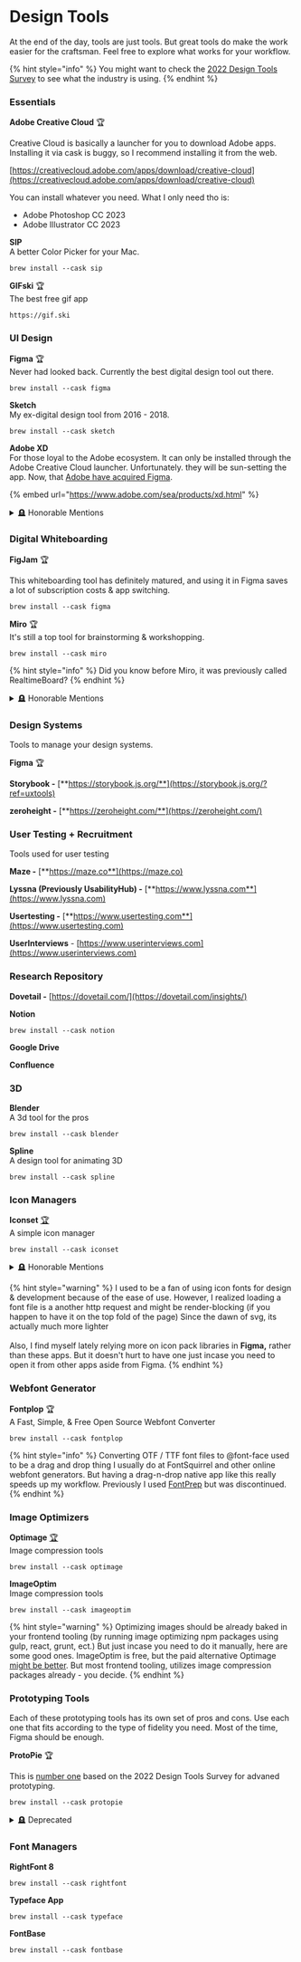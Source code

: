 # Design Tools

At the end of the day, tools are just tools. But great tools do make the work easier for the craftsman. Feel free to explore what works for your workflow.&#x20;

{% hint style="info" %}
You might want to check the [2022 Design Tools Survey](https://uxtools.co/survey/2022) to see what the industry is using.
{% endhint %}

### **Essentials**

**Adobe Creative Cloud**  🏆

Creative Cloud is basically a launcher for you to download Adobe apps. Installing it via cask is buggy, so I recommend installing it from the web.

[https://creativecloud.adobe.com/apps/download/creative-cloud](https://creativecloud.adobe.com/apps/download/creative-cloud)

You can install whatever you need. What I only need tho is:

* Adobe Photoshop CC 2023
* Adobe Illustrator CC 2023

**SIP**\
A better Color Picker for your Mac.

```
brew install --cask sip
```

**GIFski** 🏆\
The best free gif app

```
https://gif.ski
```

### **UI Design**

**Figma** 🏆\
Never had looked back. Currently the best digital design tool out there.

```
brew install --cask figma
```

**Sketch**\
My ex-digital design tool from 2016 - 2018.

```
brew install --cask sketch
```

**Adobe XD**\
For those loyal to the Adobe ecosystem. It can only be installed through the Adobe Creative Cloud launcher. Unfortunately. they will be sun-setting the app. Now, that [Adobe have acquired Figma](https://www.theverge.com/2022/9/17/23357404/adobe-figma-acquisition-20-billion-bet-control-creative-market-antitrust).

{% embed url="https://www.adobe.com/sea/products/xd.html" %}

<details>

<summary><span data-gb-custom-inline data-tag="emoji" data-code="1faa6">🪦</span> Honorable Mentions</summary>

**Abstract**\
Its version control for Sketch

```
brew install --cask abstract
```

I work mostly with Figma - and it has version control baked in already.

**Zeplin**\
Design to developer handoff

```
brew install --cask zeplin
```

My favorite developer handoff tool that integrates nicely with Slack. A bit redundant if you use the Invision + Sketch combo. And very redundant if you're using Figma.

**Craft**\
Excellent plugin for Sketch from Invision

```
brew install --cask craftmanager
```

</details>



### **Digital Whiteboarding**

**FigJam** 🏆

This whiteboarding tool has definitely matured, and using it in Figma saves a lot of subscription costs & app switching.

```
brew install --cask figma
```

**Miro** 🏆\
It's still a top tool for brainstorming & workshopping.

```
brew install --cask miro
```

{% hint style="info" %}
Did you know before Miro, it was previously called RealtimeBoard?
{% endhint %}

<details>

<summary><span data-gb-custom-inline data-tag="emoji" data-code="1faa6">🪦</span> Honorable Mentions</summary>

**Mural**\
Haven't used this in ages. But it's a whiteboarding tool similar to Miro.

</details>



### **Design Systems**

Tools to manage your design systems.

**Figma** 🏆

**Storybook -** [**https://storybook.js.org/**](https://storybook.js.org/?ref=uxtools)

**zeroheight -** [**https://zeroheight.com/**](https://zeroheight.com/)

###

### **User Testing + Recruitment**

Tools used for user testing

**Maze -** [**https://maze.co**](https://maze.co)

**Lyssna (Previously UsabilityHub) -** [**https://www.lyssna.com**](https://www.lyssna.com)

**Usertesting -** [**https://www.usertesting.com**](https://www.usertesting.com)

**UserInterviews** - [https://www.userinterviews.com](https://www.userinterviews.com)



### Research Repository

**Dovetail -** [https://dovetail.com/](https://dovetail.com/insights/)

**Notion**

```
brew install --cask notion
```

**Google Drive**

**Confluence**

### **3D**

**Blender**\
A 3d tool for the pros

```
brew install --cask blender 
```

**Spline**\
A design tool for animating 3D

```
brew install --cask spline 
```



### **Icon Managers**

**Iconset** [🏆](https://emojipedia.org/trophy/)\
A simple icon manager

```
brew install --cask iconset
```

<details>

<summary><span data-gb-custom-inline data-tag="emoji" data-code="1faa6">🪦</span> Honorable Mentions</summary>

**Iconjar** \
An icon Manager

```
brew install --cask iconjar
```

**Nucleo**\
An icon Manager

```
brew install --cask nucleo
```

</details>

{% hint style="warning" %}
I used to be a fan of using icon fonts for design & development because of the ease of use. However, I realized loading a font file is a another http request and might be render-blocking (if you happen to have it on the top fold of the page) Since the dawn of svg, its actually much more lighter\
\
Also, I find myself lately relying more on icon pack libraries in **Figma,** rather than these apps. But it doesn't hurt to have one just incase you need to open it from other apps aside from Figma.
{% endhint %}



###

### **Webfont Generator**

**Fontplop** 🏆\
A Fast, Simple, & Free Open Source Webfont Converter

```
brew install --cask fontplop
```

{% hint style="info" %}
Converting OTF / TTF font files to @font-face used to be a drag and drop thing I usually do at FontSquirrel and other online webfont generators. But having a drag-n-drop native app like this really speeds up my workflow. Previously I used [FontPrep](https://github.com/briangonzalez/fontprep) but was discontinued.
{% endhint %}

###

### Image Optimizers

**Optimage** [🏆](https://emojipedia.org/trophy/)\
Image compression tools

```
brew install --cask optimage
```

**ImageOptim**\
Image compression tools

```
brew install --cask imageoptim
```

{% hint style="warning" %}
Optimizing images should be already baked in your frontend tooling (by running image optimizing npm packages using gulp, react, grunt, ect.) But just incase you need to do it manually, here are some good ones. ImageOptim is free, but the paid alternative Optimage [might be better](https://optimage.app/benchmark). But most frontend tooling, utilizes image compression packages already - you decide.
{% endhint %}

### **Prototyping Tools**

Each of these prototyping tools has its own set of pros and cons. Use each one that fits according to the type of fidelity you need. Most of the time, Figma should be enough.

**ProtoPie** :trophy:

This is [number one](https://uxtools.co/survey/2022/advanced-prototyping) based on the 2022 Design Tools Survey for advaned prototyping.

```
brew install --cask protopie
```

<details>

<summary><span data-gb-custom-inline data-tag="emoji" data-code="1faa6">🪦</span> Deprecated</summary>

**Principle**

```
brew install --cask principle
```

**Flinto**

**Framer**

```
brew install --cask framer
```

**Origami Studio**

```
brew install --cask origami-studio
```



</details>

### Font Managers

**RightFont 8**

```
brew install --cask rightfont
```

**Typeface App**

```
brew install --cask typeface
```

**FontBase**

```
brew install --cask fontbase
```
